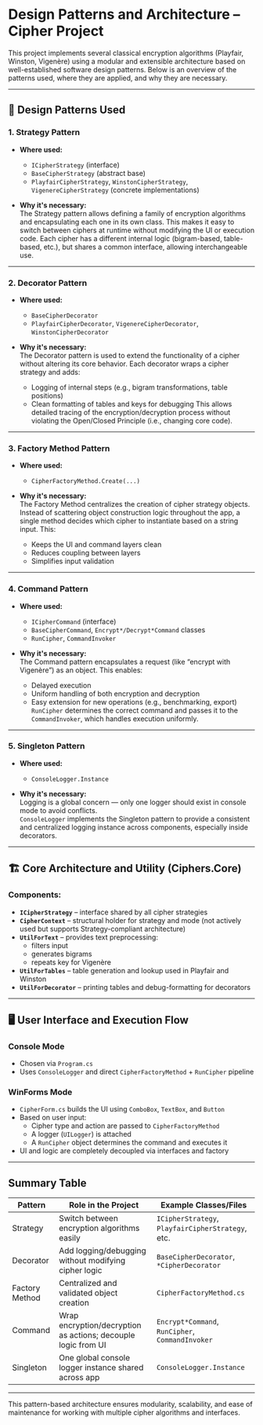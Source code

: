 # Design Patterns and Architecture – Cipher Project

This project implements several classical encryption algorithms (Playfair, Winston, Vigenère) using a modular and extensible architecture based on well-established software design patterns. Below is an overview of the patterns used, where they are applied, and why they are necessary.

---

## 🧩 Design Patterns Used

### 1. **Strategy Pattern**

- **Where used:**  
  - `ICipherStrategy` (interface)  
  - `BaseCipherStrategy` (abstract base)  
  - `PlayfairCipherStrategy`, `WinstonCipherStrategy`, `VigenereCipherStrategy` (concrete implementations)

- **Why it's necessary:**  
  The Strategy pattern allows defining a family of encryption algorithms and encapsulating each one in its own class. This makes it easy to switch between ciphers at runtime without modifying the UI or execution code. Each cipher has a different internal logic (bigram-based, table-based, etc.), but shares a common interface, allowing interchangeable use.

---

### 2. **Decorator Pattern**

- **Where used:**  
  - `BaseCipherDecorator`  
  - `PlayfairCipherDecorator`, `VigenereCipherDecorator`, `WinstonCipherDecorator`

- **Why it's necessary:**  
  The Decorator pattern is used to extend the functionality of a cipher without altering its core behavior. Each decorator wraps a cipher strategy and adds:
    - Logging of internal steps (e.g., bigram transformations, table positions)
    - Clean formatting of tables and keys for debugging
  This allows detailed tracing of the encryption/decryption process without violating the Open/Closed Principle (i.e., changing core code).

---

### 3. **Factory Method Pattern**

- **Where used:**  
  - `CipherFactoryMethod.Create(...)`

- **Why it's necessary:**  
  The Factory Method centralizes the creation of cipher strategy objects. Instead of scattering object construction logic throughout the app, a single method decides which cipher to instantiate based on a string input. This:
    - Keeps the UI and command layers clean
    - Reduces coupling between layers
    - Simplifies input validation

---

### 4. **Command Pattern**

- **Where used:**  
  - `ICipherCommand` (interface)  
  - `BaseCipherCommand`, `Encrypt*/Decrypt*Command` classes  
  - `RunCipher`, `CommandInvoker`

- **Why it's necessary:**  
  The Command pattern encapsulates a request (like “encrypt with Vigenère”) as an object. This enables:
    - Delayed execution
    - Uniform handling of both encryption and decryption
    - Easy extension for new operations (e.g., benchmarking, export)
  `RunCipher` determines the correct command and passes it to the `CommandInvoker`, which handles execution uniformly.

---

### 5. **Singleton Pattern**

- **Where used:**  
  - `ConsoleLogger.Instance`

- **Why it's necessary:**  
  Logging is a global concern — only one logger should exist in console mode to avoid conflicts.  
  `ConsoleLogger` implements the Singleton pattern to provide a consistent and centralized logging instance across components, especially inside decorators.

---

## 🏗 Core Architecture and Utility (Ciphers.Core)

### Components:
- **`ICipherStrategy`** – interface shared by all cipher strategies
- **`CipherContext`** – structural holder for strategy and mode (not actively used but supports Strategy-compliant architecture)
- **`UtilForText`** – provides text preprocessing:
  - filters input
  - generates bigrams
  - repeats key for Vigenère
- **`UtilForTables`** – table generation and lookup used in Playfair and Winston
- **`UtilForDecorator`** – printing tables and debug-formatting for decorators

---

## 🖥 User Interface and Execution Flow

### Console Mode
- Chosen via `Program.cs`
- Uses `ConsoleLogger` and direct `CipherFactoryMethod` + `RunCipher` pipeline

### WinForms Mode
- `CipherForm.cs` builds the UI using `ComboBox`, `TextBox`, and `Button`
- Based on user input:
  - Cipher type and action are passed to `CipherFactoryMethod`
  - A logger (`UILogger`) is attached
  - A `RunCipher` object determines the command and executes it
- UI and logic are completely decoupled via interfaces and factory

---

## Summary Table

| Pattern         | Role in the Project                                                | Example Classes/Files                                  |
|----------------|---------------------------------------------------------------------|--------------------------------------------------------|
| Strategy        | Switch between encryption algorithms easily                        | `ICipherStrategy`, `PlayfairCipherStrategy`, etc.     |
| Decorator       | Add logging/debugging without modifying cipher logic               | `BaseCipherDecorator`, `*CipherDecorator`              |
| Factory Method  | Centralized and validated object creation                          | `CipherFactoryMethod.cs`                               |
| Command         | Wrap encryption/decryption as actions; decouple logic from UI      | `Encrypt*Command`, `RunCipher`, `CommandInvoker`       |
| Singleton       | One global console logger instance shared across app               | `ConsoleLogger.Instance`                               |

---

This pattern-based architecture ensures modularity, scalability, and ease of maintenance for working with multiple cipher algorithms and interfaces.
